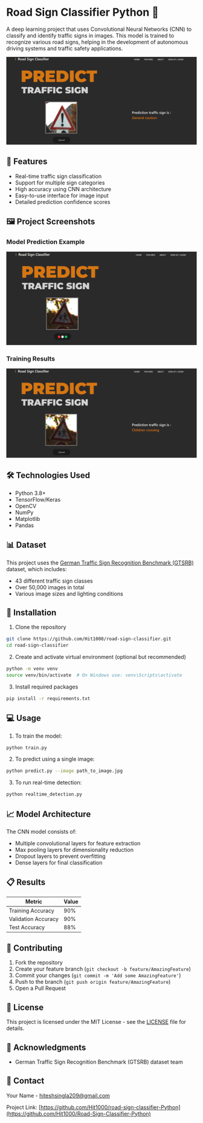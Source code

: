 # Road Sign Classifier Python 🚦

A deep learning project that uses Convolutional Neural Networks (CNN) to classify and identify traffic signs in images. This model is trained to recognize various road signs, helping in the development of autonomous driving systems and traffic safety applications.

![Project Demo](photos/pre.png)

## 🎯 Features

- Real-time traffic sign classification
- Support for multiple sign categories
- High accuracy using CNN architecture
- Easy-to-use interface for image input
- Detailed prediction confidence scores

## 🖼️ Project Screenshots

### Model Prediction Example
![Prediction Example](photos/uploaded2.png)

### Training Results
![Training Accuracy](photos/pre2.png)

## 🛠️ Technologies Used

- Python 3.8+
- TensorFlow/Keras
- OpenCV
- NumPy
- Matplotlib
- Pandas

## 📊 Dataset

This project uses the [German Traffic Sign Recognition Benchmark (GTSRB)](https://benchmark.ini.rub.de/gtsrb_news.html) dataset, which includes:
- 43 different traffic sign classes
- Over 50,000 images in total
- Various image sizes and lighting conditions

## 🚀 Installation

1. Clone the repository
```bash
git clone https://github.com/Hit1000/road-sign-classifier.git
cd road-sign-classifier
```

2. Create and activate virtual environment (optional but recommended)
```bash
python -m venv venv
source venv/bin/activate  # On Windows use: venv\Scripts\activate
```

3. Install required packages
```bash
pip install -r requirements.txt
```

## 💻 Usage

1. To train the model:
```bash
python train.py
```

2. To predict using a single image:
```bash
python predict.py --image path_to_image.jpg
```

3. To run real-time detection:
```bash
python realtime_detection.py
```

## 📈 Model Architecture

The CNN model consists of:
- Multiple convolutional layers for feature extraction
- Max pooling layers for dimensionality reduction
- Dropout layers to prevent overfitting
- Dense layers for final classification

## 📋 Results

| Metric | Value |
|--------|--------|
| Training Accuracy | 90% |
| Validation Accuracy | 90% |
| Test Accuracy | 88% |


## 🤝 Contributing

1. Fork the repository
2. Create your feature branch (`git checkout -b feature/AmazingFeature`)
3. Commit your changes (`git commit -m 'Add some AmazingFeature'`)
4. Push to the branch (`git push origin feature/AmazingFeature`)
5. Open a Pull Request

## 📝 License

This project is licensed under the MIT License - see the [LICENSE](LICENSE) file for details.

## 👏 Acknowledgments

- German Traffic Sign Recognition Benchmark (GTSRB) dataset team

## 📧 Contact

Your Name - [hiteshsingla209@gmail.com](mailto:hiteshsingla209@gmail.com)

Project Link: [https://github.com/Hit1000/road-sign-classifier-Python](https://github.com/Hit1000/Road-Sign-Classifier-Python)
